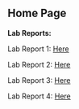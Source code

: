 Home Page
---
**Lab Reports:**

Lab Report 1: [Here](https://meshallal.github.io/cse15l-lab-reports/LabReport1.html)

Lab Report 2: [Here](https://meshallal.github.io/cse15l-lab-reports/LabReport2.html)

Lab Report 3: [Here](https://meshallal.github.io/cse15l-lab-reports/LabReport3.html)

Lab Report 4: [Here](https://meshallal.github.io/cse15l-lab-reports/LabReport4.html)

